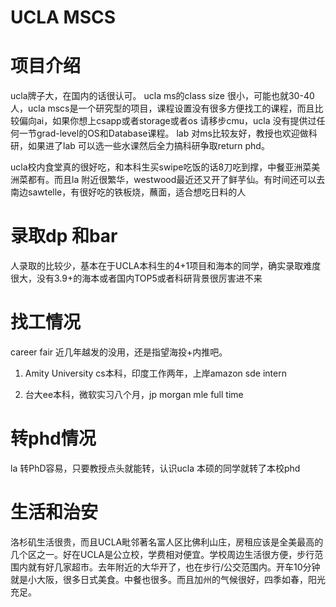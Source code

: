 # UCLA MSCS

# 项目介绍
ucla牌子大，在国内的话很认可。 ucla ms的class size 很小，可能也就30-40人，ucla mscs是一个研究型的项目，课程设置没有很多方便找工的课程，而且比较偏向ai，如果你想上csapp或者storage或者os 请移步cmu，ucla 没有提供过任何一节grad-level的OS和Database课程。 lab 对ms比较友好，教授也欢迎做科研，如果进了lab 可以选一些水课然后全力搞科研争取return phd。

ucla校内食堂真的很好吃，和本科生买swipe吃饭的话8刀吃到撑，中餐亚洲菜美洲菜都有。而且la 附近很繁华，westwood最近还又开了鲜芋仙。有时间还可以去南边sawtelle，有很好吃的铁板烧，蘸面，适合想吃日料的人

# 录取dp 和bar
人录取的比较少，基本在于UCLA本科生的4+1项目和海本的同学，确实录取难度很大，没有3.9+的海本或者国内TOP5或者科研背景很厉害进不来

# 找工情况
career fair 近几年越发的没用，还是指望海投+内推吧。

1. Amity University cs本科，印度工作两年，上岸amazon sde intern

2. 台大ee本科，微软实习八个月，jp morgan mle full time

# 转phd情况
la 转PhD容易，只要教授点头就能转，认识ucla 本硕的同学就转了本校phd

# 生活和治安
洛杉矶生活很贵，而且UCLA毗邻著名富人区比佛利山庄，房租应该是全美最高的几个区之一。好在UCLA是公立校，学费相对便宜。学校周边生活很方便，步行范围内就有好几家超市。去年附近的大华开了，也在步行/公交范围内。开车10分钟就是小大阪，很多日式美食。中餐也很多。而且加州的气候很好，四季如春，阳光充足。